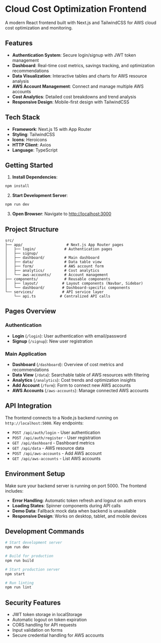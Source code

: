 # Cloud Cost Optimization Frontend

A modern React frontend built with Next.js and TailwindCSS for AWS cloud cost optimization and monitoring.

## Features

- **Authentication System**: Secure login/signup with JWT token management
- **Dashboard**: Real-time cost metrics, savings tracking, and optimization recommendations
- **Data Visualization**: Interactive tables and charts for AWS resource analysis
- **AWS Account Management**: Connect and manage multiple AWS accounts
- **Cost Analytics**: Detailed cost breakdowns and trend analysis
- **Responsive Design**: Mobile-first design with TailwindCSS

## Tech Stack

- **Framework**: Next.js 15 with App Router
- **Styling**: TailwindCSS
- **Icons**: Heroicons
- **HTTP Client**: Axios
- **Language**: TypeScript

## Getting Started

1. **Install Dependencies**:
```bash
npm install
```

2. **Start Development Server**:
```bash
npm run dev
```

3. **Open Browser**: Navigate to [http://localhost:3000](http://localhost:3000)

## Project Structure

```
src/
├── app/                    # Next.js App Router pages
│   ├── login/             # Authentication pages
│   ├── signup/
│   ├── dashboard/         # Main dashboard
│   ├── data/              # Data table view
│   ├── form/              # AWS account form
│   ├── analytics/         # Cost analytics
│   └── aws-accounts/      # Account management
├── components/            # Reusable components
│   ├── layout/           # Layout components (Navbar, Sidebar)
│   └── dashboard/        # Dashboard-specific components
└── services/             # API service layer
    └── api.ts           # Centralized API calls
```

## Pages Overview

### Authentication
- **Login** (`/login`): User authentication with email/password
- **Signup** (`/signup`): New user registration

### Main Application
- **Dashboard** (`/dashboard`): Overview of cost metrics and recommendations
- **Data View** (`/data`): Searchable table of AWS resources with filtering
- **Analytics** (`/analytics`): Cost trends and optimization insights
- **Add Account** (`/form`): Form to connect new AWS accounts
- **AWS Accounts** (`/aws-accounts`): Manage connected AWS accounts

## API Integration

The frontend connects to a Node.js backend running on `http://localhost:5000`. Key endpoints:

- `POST /api/auth/login` - User authentication
- `POST /api/auth/register` - User registration
- `GET /api/dashboard` - Dashboard metrics
- `GET /api/data` - AWS resource data
- `POST /api/aws-accounts` - Add AWS account
- `GET /api/aws-accounts` - List AWS accounts

## Environment Setup

Make sure your backend server is running on port 5000. The frontend includes:

- **Error Handling**: Automatic token refresh and logout on auth errors
- **Loading States**: Spinner components during API calls
- **Demo Data**: Fallback mock data when backend is unavailable
- **Responsive Design**: Works on desktop, tablet, and mobile devices

## Development Commands

```bash
# Start development server
npm run dev

# Build for production
npm run build

# Start production server
npm start

# Run linting
npm run lint
```

## Security Features

- JWT token storage in localStorage
- Automatic logout on token expiration
- CORS handling for API requests
- Input validation on forms
- Secure credential handling for AWS accounts
